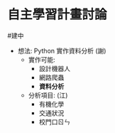 # 自主學習計畫討論
#建中 
- 想法: Python 實作資料分析 (謝)
	- 實作可能: 
		- 設計機器人
		- 網路爬蟲
		- **資料分析**
	- 分析項目: (江)
		- 有機化學
		- 交通狀況
		- 校門口ㄖㄣ
